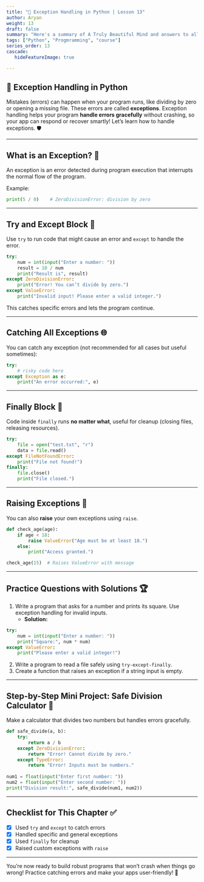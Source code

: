 ```yaml
---
title: "🚫 Exception Handling in Python | Lesson 13"
author: Aryan
weight: 13              
draft: false
summary: "Here's a summary of A Truly Beautiful Mind and answers to all the questions, presented for ease of understanding with emojis! 📚🤖 ..."
tags: ["Python", "Progmramming", "course"]
series_order: 13       
cascade:
   hideFeatureImage: true

---
```



## 🚫 Exception Handling in Python

Mistakes (errors) can happen when your program runs, like dividing by zero or opening a missing file. These errors are called **exceptions**. Exception handling helps your program **handle errors gracefully** without crashing, so your app can respond or recover smartly! Let’s learn how to handle exceptions. 🛡️

***

## What is an Exception? 🤔

An exception is an error detected during program execution that interrupts the normal flow of the program.

Example:

```python
print(5 / 0)    # ZeroDivisionError: division by zero
```


***

## Try and Except Block 🧰

Use `try` to run code that might cause an error and `except` to handle the error.

```python
try:
    num = int(input("Enter a number: "))
    result = 10 / num
    print("Result is", result)
except ZeroDivisionError:
    print("Error! You can’t divide by zero.")
except ValueError:
    print("Invalid input! Please enter a valid integer.")
```

This catches specific errors and lets the program continue.

***

## Catching All Exceptions 🌐

You can catch any exception (not recommended for all cases but useful sometimes):

```python
try:
    # risky code here
except Exception as e:
    print("An error occurred:", e)
```


***

## Finally Block 🔄

Code inside `finally` runs **no matter what**, useful for cleanup (closing files, releasing resources).

```python
try:
    file = open("test.txt", "r")
    data = file.read()
except FileNotFoundError:
    print("File not found!")
finally:
    file.close()
    print("File closed.")
```


***

## Raising Exceptions 🔔

You can also **raise** your own exceptions using `raise`.

```python
def check_age(age):
    if age < 18:
        raise ValueError("Age must be at least 18.")
    else:
        print("Access granted.")

check_age(15)  # Raises ValueError with message
```


***

## Practice Questions with Solutions 🏆

1. Write a program that asks for a number and prints its square. Use exception handling for invalid inputs.
    - **Solution:**

```python
try:
    num = int(input("Enter a number: "))
    print("Square:", num * num)
except ValueError:
    print("Please enter a valid integer!")
```

2. Write a program to read a file safely using `try-except-finally`.
3. Create a function that raises an exception if a string input is empty.

***

## Step-by-Step Mini Project: Safe Division Calculator 🧮

Make a calculator that divides two numbers but handles errors gracefully.

```python
def safe_divide(a, b):
    try:
        return a / b
    except ZeroDivisionError:
        return "Error! Cannot divide by zero."
    except TypeError:
        return "Error! Inputs must be numbers."
    
num1 = float(input("Enter first number: "))
num2 = float(input("Enter second number: "))
print("Division result:", safe_divide(num1, num2))
```


***

## Checklist for This Chapter ✅

- [x] Used `try` and `except` to catch errors
- [x] Handled specific and general exceptions
- [x] Used `finally` for cleanup
- [x] Raised custom exceptions with `raise`

***

You’re now ready to build robust programs that won’t crash when things go wrong! Practice catching errors and make your apps user-friendly! 🚀

